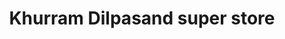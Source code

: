 ---
title: "Khurram Dilpasand super store"
url: /karachi03213364842/khurram-dilpasand-super-store/
shop: general
---